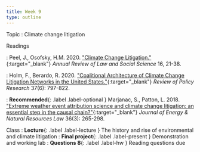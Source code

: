 ```yaml
---
title: Week 9
type: outline
---
```


Topic
: Climate change litigation

Readings

: Peel, J., Osofsky, H.M. 2020. ["Climate Change Litigation."](https://doi.org/10.1146/annurev-lawsocsci-022420-122936){:target="_blank"} _Annual Review of Law and Social Science_ 16, 21-38.

: Holm, F., Berardo, R. 2020. ["Coalitional Architecture of Climate Change Litigation Networks in the United States."](https://doi.org/10.1111/ropr.12402){:target="_blank"} _Review of Policy Research_ 37(6): 797-822.

: **Recommended**{: .label .label-optional } Marjanac, S., Patton, L. 2018. ["Extreme weather event attribution science and climate change litigation: an essential step in the causal chain?"](https://doi.org/10.1080/02646811.2018.1451020){:target="_blank"} _Journal of Energy & Natural Resources Law_ 36(3): 265-298.

Class
: **Lecture**{: .label .label-lecture } The history and rise of environmental and climate litigation
: **Final project**{: .label .label-present } Demonstration and working lab
: **Questions 8**{: .label .label-hw } Reading questions due
